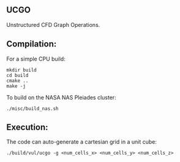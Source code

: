 UCGO
----
Unstructured CFD Graph Operations.

Compilation:
------------
For a simple CPU build:
```
mkdir build
cd build
cmake ..
make -j
```

To build on the NASA NAS Pleiades cluster:
```
./misc/build_nas.sh
```


Execution:
----------
The code can auto-generate a cartesian grid in a unit cube:
```
./build/vul/ucgo -g <num_cells_x> <num_cells_y> <num_cells_z>
```


